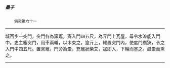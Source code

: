

##### 墨子
　　`備突第六十一`

* * *

城百步一突門，突門各為窯竈，竇入門四五尺，為亓門上瓦屋，毋令水潦能入門中。吏主塞突門，用車兩輪，以木束之，塗亓上，維置突門內，使度門廣狹，令之入門中四五尺。置窯竈，門旁為橐，充竈狀柴艾，寇即入，下輪而塞之。鼓橐而熏之。

* * *

